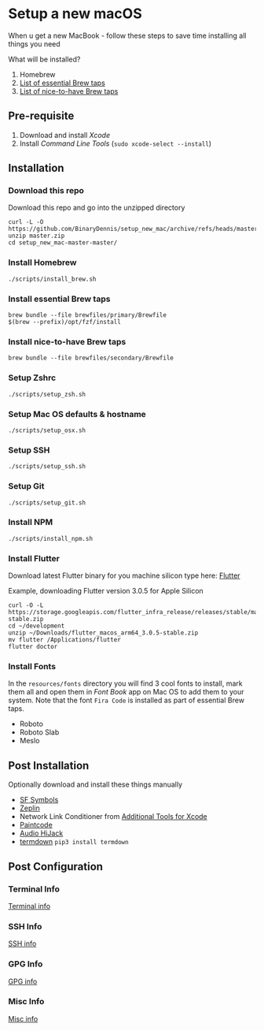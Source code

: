 # Setup a new macOS

When u get a new MacBook - follow these steps to save time installing all things you need

What will be installed? 
1. Homebrew
2. [List of essential Brew taps](brewfiles/primary/Brewfile) 
3. [List of nice-to-have Brew taps](brewfiles/secondary/Brewfile)


## Pre-requisite 
1. Download and install _Xcode_
2. Install _Command Line Tools_ (`sudo xcode-select --install`)

## Installation

### Download this repo
Download this repo and go into the unzipped directory
```
curl -L -O https://github.com/BinaryDennis/setup_new_mac/archive/refs/heads/master.zip
unzip master.zip
cd setup_new_mac-master-master/
```

### Install Homebrew
```
./scripts/install_brew.sh
```

### Install essential Brew taps
```
brew bundle --file brewfiles/primary/Brewfile
$(brew --prefix)/opt/fzf/install
```

### Install nice-to-have Brew taps
```
brew bundle --file brewfiles/secondary/Brewfile
```

### Setup Zshrc
```
./scripts/setup_zsh.sh
```

### Setup Mac OS defaults & hostname
```
./scripts/setup_osx.sh
```

### Setup SSH 
```
./scripts/setup_ssh.sh
```

### Setup Git
```
./scripts/setup_git.sh
```

### Install NPM
```
./scripts/install_npm.sh
```


### Install Flutter
Download latest Flutter binary for you machine silicon type here:
[Flutter](https://docs.flutter.dev/get-started/install/macos)

Example, downloading Flutter version 3.0.5 for Apple Silicon
```
curl -O -L https://storage.googleapis.com/flutter_infra_release/releases/stable/macos/flutter_macos_arm64_3.0.5-stable.zip
cd ~/development
unzip ~/Downloads/flutter_macos_arm64_3.0.5-stable.zip
mv flutter /Applications/flutter
flutter doctor
```


### Install Fonts
In the `resources/fonts` directory you will find 3 cool fonts to install, mark them all and open them in _Font Book_ app on Mac OS to add them to your system.
Note that the font `Fira Code` is installed as part of essential Brew taps.

- Roboto
- Roboto Slab
- Meslo
  

## Post Installation 
Optionally download and install these things manually
- [SF Symbols](https://developer.apple.com/sf-symbols/)
- [Zeplin](https://zpl.io/download-mac)
- Network Link Conditioner from [Additional Tools for Xcode](https://developer.apple.com/download/all/?q=additional)
- [Paintcode](https://www.paintcodeapp.com)
- [Audio HiJack](https://rogueamoeba.com/audiohijack/)
- [termdown](https://github.com/trehn/termdown) `pip3 install termdown`


## Post Configuration

### Terminal Info
[Terminal info](readmes/terminal.md)

### SSH Info
[SSH info](readmes/ssh.md)

### GPG Info
[GPG info](readmes/gpg.md)

### Misc Info
[Misc info](readmes/misc.md)

